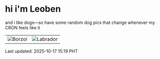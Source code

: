 # hi i'm Leoben

and i like dogs—so have some random dog pics that change whenever my CRON feels like it

|  |  |
|--------|----------|
| ![Borzoi](https://random-dog-vercel.vercel.app/api/random-borzoi?v=1760685577) | ![Labrador](https://random-dog-vercel.vercel.app/api/random-labrador?v=1760685577) |

Last updated: 2025-10-17 15:19 PHT
